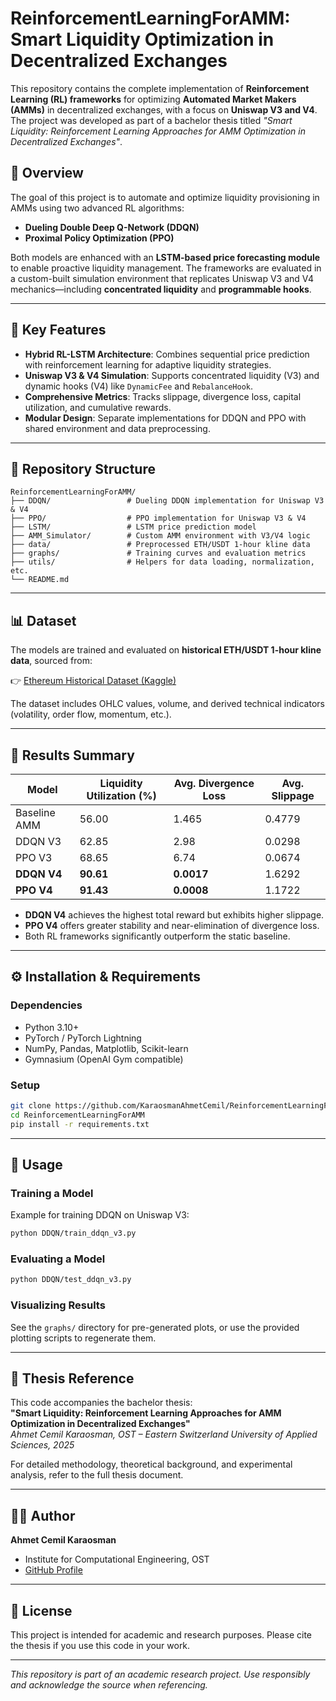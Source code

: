 # ReinforcementLearningForAMM: Smart Liquidity Optimization in Decentralized Exchanges

This repository contains the complete implementation of **Reinforcement Learning (RL) frameworks** for optimizing **Automated Market Makers (AMMs)** in decentralized exchanges, with a focus on **Uniswap V3 and V4**. The project was developed as part of a bachelor thesis titled *"Smart Liquidity: Reinforcement Learning Approaches for AMM Optimization in Decentralized Exchanges"*.

## 📌 Overview

The goal of this project is to automate and optimize liquidity provisioning in AMMs using two advanced RL algorithms:

- **Dueling Double Deep Q-Network (DDQN)**
- **Proximal Policy Optimization (PPO)**

Both models are enhanced with an **LSTM-based price forecasting module** to enable proactive liquidity management. The frameworks are evaluated in a custom-built simulation environment that replicates Uniswap V3 and V4 mechanics—including **concentrated liquidity** and **programmable hooks**.

---

## 🧠 Key Features

- **Hybrid RL-LSTM Architecture**: Combines sequential price prediction with reinforcement learning for adaptive liquidity strategies.
- **Uniswap V3 & V4 Simulation**: Supports concentrated liquidity (V3) and dynamic hooks (V4) like `DynamicFee` and `RebalanceHook`.
- **Comprehensive Metrics**: Tracks slippage, divergence loss, capital utilization, and cumulative rewards.
- **Modular Design**: Separate implementations for DDQN and PPO with shared environment and data preprocessing.

---

## 📂 Repository Structure

```
ReinforcementLearningForAMM/
├── DDQN/                 # Dueling DDQN implementation for Uniswap V3 & V4
├── PPO/                  # PPO implementation for Uniswap V3 & V4
├── LSTM/                 # LSTM price prediction model
├── AMM_Simulator/        # Custom AMM environment with V3/V4 logic
├── data/                 # Preprocessed ETH/USDT 1-hour kline data
├── graphs/               # Training curves and evaluation metrics
├── utils/                # Helpers for data loading, normalization, etc.
└── README.md
```

---

## 📊 Dataset

The models are trained and evaluated on **historical ETH/USDT 1-hour kline data**, sourced from:

👉 [Ethereum Historical Dataset (Kaggle)](https://www.kaggle.com/datasets/prasoonkottarathil/ethereum-historical-dataset)

The dataset includes OHLC values, volume, and derived technical indicators (volatility, order flow, momentum, etc.).

---

## 🧪 Results Summary

| Model          | Liquidity Utilization (%) | Avg. Divergence Loss | Avg. Slippage |
|----------------|---------------------------|----------------------|---------------|
| Baseline AMM   | 56.00                     | 1.465                | 0.4779        |
| DDQN V3        | 62.85                     | 2.98                 | 0.0298        |
| PPO V3         | 68.65                     | 6.74                 | 0.0674        |
| **DDQN V4**    | **90.61**                 | **0.0017**           | 1.6292        |
| **PPO V4**     | **91.43**                 | **0.0008**           | 1.1722        |

- **DDQN V4** achieves the highest total reward but exhibits higher slippage.
- **PPO V4** offers greater stability and near-elimination of divergence loss.
- Both RL frameworks significantly outperform the static baseline.

---

## ⚙️ Installation & Requirements

### Dependencies
- Python 3.10+
- PyTorch / PyTorch Lightning
- NumPy, Pandas, Matplotlib, Scikit-learn
- Gymnasium (OpenAI Gym compatible)

### Setup
```bash
git clone https://github.com/KaraosmanAhmetCemil/ReinforcementLearningForAMM.git
cd ReinforcementLearningForAMM
pip install -r requirements.txt
```

---

## 🚀 Usage

### Training a Model
Example for training DDQN on Uniswap V3:
```bash
python DDQN/train_ddqn_v3.py
```

### Evaluating a Model
```bash
python DDQN/test_ddqn_v3.py
```

### Visualizing Results
See the `graphs/` directory for pre-generated plots, or use the provided plotting scripts to regenerate them.

---

## 📖 Thesis Reference

This code accompanies the bachelor thesis:  
**"Smart Liquidity: Reinforcement Learning Approaches for AMM Optimization in Decentralized Exchanges"**  
*Ahmet Cemil Karaosman, OST – Eastern Switzerland University of Applied Sciences, 2025*

For detailed methodology, theoretical background, and experimental analysis, refer to the full thesis document.

---

## 👨‍💻 Author

**Ahmet Cemil Karaosman**  
- Institute for Computational Engineering, OST  
- [GitHub Profile](https://github.com/KaraosmanAhmetCemil)

---

## 📄 License

This project is intended for academic and research purposes. Please cite the thesis if you use this code in your work.

---


*This repository is part of an academic research project. Use responsibly and acknowledge the source when referencing.*
